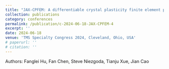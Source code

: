 ```yaml
---
title: "JAX-CPFEM: A differentiable crystal plasticity finite element platform accelerated by efficient GPU-computing"
collection: publications
category: conferences
permalink: /publication/c-2024-06-18-JAX-CPFEM-4
excerpt: ''
date: 2024-06-18
venue: 'TMS Specialty Congress 2024, Cleveland, Ohio, USA'
# paperurl: ''
# citation: ''
---
```


Authors: Fanglei Hu, Fan Chen, Steve Niezgoda, Tianju Xue, Jian Cao